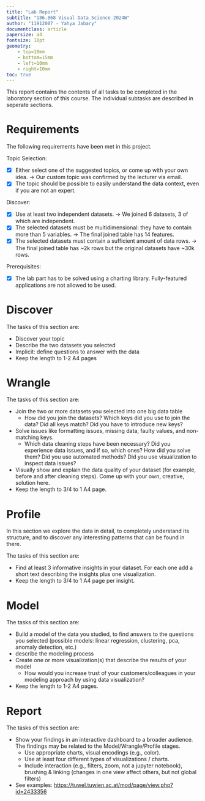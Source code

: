 ```yaml
---
title: "Lab Report"
subtitle: "186.868 Visual Data Science 2024W"
author: "11912007 - Yahya Jabary"
documentclass: article
papersize: a4
fontsize: 10pt
geometry:
    - top=10mm
    - bottom=15mm
    - left=10mm
    - right=10mm
toc: true
---
```


This report contains the contents of all tasks to be completed in the laboratory section of this course. The individual subtasks are described in seperate sections.

# Requirements

The following requirements have been met in this project.

Topic Selection:

- [x] Either select one of the suggested topics, or come up with your own idea. → Our custom topic was confirmed by the lecturer via email.
- [x] The topic should be possible to easily understand the data context, even if you are not an expert.

Discover:

- [x] Use at least two independent datasets. → We joined 6 datasets, 3 of which are independent.
- [x] The selected datasets must be multidimensional: they have to contain more than 5 variables. → The final joined table has 14 features.
- [x] The selected datasets must contain a sufficient amount of data rows. → The final joined table has ~2k rows but the original datasets have ~30k rows.

Prerequisites:

- [x] The lab part has to be solved using a charting library. Fully-featured applications are not allowed to be used.


# Discover

The tasks of this section are:

- Discover your topic
- Describe the two datasets you selected
- Implicit: define questions to answer with the data
- Keep the length to 1-2 A4 pages

<!--

It's very rare for academic institutions to disclose the salaries of their employees, especially with identifying information. The University of Waterloo has been publishing the salaries of its top earning employees, earning more than $100k (a.k.a. the "Sunshine List") since 1957.

Disclaimer: I studied there.

By using the employee

-->

# Wrangle

The tasks of this section are:

- Join the two or more datasets you selected into one big data table
    - How did you join the datasets? Which keys did you use to join the data? Did all keys match? Did you have to introduce new keys?
- Solve issues like formatting issues, missing data, faulty values, and non-matching keys.
    - Which data cleaning steps have been necessary? Did you experience data issues, and if so, which ones? How did you solve them? Did you use automated methods? Did you use visualization to inspect data issues?
- Visually show and explain the data quality of your dataset (for example, before and after cleaning steps). Come up with your own, creative, solution here.
- Keep the length to 3/4 to 1 A4 page.

# Profile

In this section we explore the data in detail, to completely understand its structure, and to discover any interesting patterns that can be found in there.

The tasks of this section are:

- Find at least 3 informative insights in your dataset. For each one add a short text describing the insights plus one visualization.
- Keep the length to 3/4 to 1 A4 page per insight.

# Model

The tasks of this section are:

- Build a model of the data you studied, to find answers to the questions you selected (possible models: linear regression, clustering, pca, anomaly detection, etc.)
- describe the modeling process
- Create one or more visualization(s) that describe the results of your model
    - How would you increase trust of your customers/colleagues in your modeling approach by using data visualization?
- Keep the length to 1-2 A4 pages.

# Report

The tasks of this section are:

- Show your findings in an interactive dashboard to a broader audience. The findings may be related to the Model/Wrangle/Profile stages.
    - Use appropriate charts, visual encodings (e.g., color).
    - Use at least four different types of visualizations / charts.
    - Include interaction (e.g., filters, zoom, not a jupyter notebook), brushing & linking (changes in one view affect others, but not global filters)
- See examples: https://tuwel.tuwien.ac.at/mod/page/view.php?id=2433356
